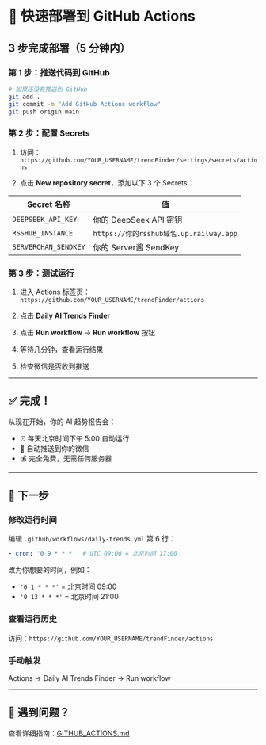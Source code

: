 # 🚀 快速部署到 GitHub Actions

## 3 步完成部署（5 分钟内）

### 第 1 步：推送代码到 GitHub

```bash
# 如果还没有推送到 GitHub
git add .
git commit -m "Add GitHub Actions workflow"
git push origin main
```

### 第 2 步：配置 Secrets

1. 访问：`https://github.com/YOUR_USERNAME/trendFinder/settings/secrets/actions`

2. 点击 **New repository secret**，添加以下 3 个 Secrets：

| Secret 名称 | 值 |
|-------------|-----|
| `DEEPSEEK_API_KEY` | 你的 DeepSeek API 密钥 |
| `RSSHUB_INSTANCE` | `https://你的rsshub域名.up.railway.app` |
| `SERVERCHAN_SENDKEY` | 你的 Server酱 SendKey |

### 第 3 步：测试运行

1. 进入 Actions 标签页：`https://github.com/YOUR_USERNAME/trendFinder/actions`

2. 点击 **Daily AI Trends Finder**

3. 点击 **Run workflow** → **Run workflow** 按钮

4. 等待几分钟，查看运行结果

5. 检查微信是否收到推送

---

## ✅ 完成！

从现在开始，你的 AI 趋势报告会：
- ⏰ 每天北京时间下午 5:00 自动运行
- 📱 自动推送到你的微信
- 💰 完全免费，无需任何服务器

---

## 🎯 下一步

### 修改运行时间

编辑 `.github/workflows/daily-trends.yml` 第 6 行：

```yaml
- cron: '0 9 * * *'  # UTC 09:00 = 北京时间 17:00
```

改为你想要的时间，例如：
- `'0 1 * * *'` = 北京时间 09:00
- `'0 13 * * *'` = 北京时间 21:00

### 查看运行历史

访问：`https://github.com/YOUR_USERNAME/trendFinder/actions`

### 手动触发

Actions → Daily AI Trends Finder → Run workflow

---

## 🐛 遇到问题？

查看详细指南：[GITHUB_ACTIONS.md](./GITHUB_ACTIONS.md)
